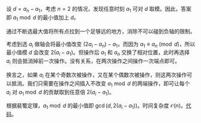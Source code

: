 设 $d = a_n - a_1$，考虑 $n = 2$ 的情况，发现任意时刻 $a_1$ 可对 $d$ 取模。因此，答案即 $a_1\bmod d$ 的最小值加上 $d$。

通过不断选最大值将所有点拉到一个足够远的地方，消除不可以碰到负轴的限制。

考虑到选 $a_i$ 做轴会将最小值改变 $(2a_i - a_n) - a_1$，而因为 $a_1\equiv a_n\pmod d$，所以最小值模 $d$ 会改变 $2(a_i - a_1)$。但操作后 $a_1$ 和 $a_n$ 交换了相对位置，此时再选择 $a_i$ 则会抵消掉前一次操作。没有关系，在两次操作之间操作一次端点即可。

换言之，如果 $a_i$ 在某个奇数次被操作，又在某个偶数次被操作，则这两次操作可以抵消。我们只需要在操作之间插入不改变 $a_1\bmod d$ 的两端操作，即可让每个 $a_i$ 对 $a_1\bmod d$ 的贡献取到任意倍 $2(a_i - a_1)$。

根据裴蜀定理，$a_1\bmod d$ 的最小值即 $\gcd(d, 2(a_i - a_1))$。时间复杂度 $\mathcal{O}(n)$。[代码](https://atcoder.jp/contests/arc152/submissions/36888421)。